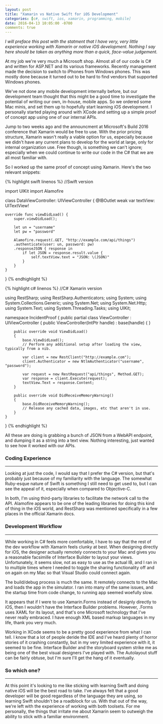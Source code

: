 ```yaml
---
layout: post
title: "Xamarin vs Native Swift for iOS Development"
categories: [c#, swift, ios, xamarin, programming, mobile]
date: 2016-04-13 10:05:00 -0700
comments: true
---
```

*I will preface this post with the statment that I have very, very little experience working
with Xamarin or native iOS development. Nothing I say here should be taken as anything more
than a quick, face-value judgement.*

At my job we're very much a Microsoft shop. Almost all of our code is C# and written for
ASP.NET and its various frameworks. Recently management made the decision to switch to 
iPhones from Windows phones. This was mostly done because it turned out to
be hard to find vendors that supported Windows phones. 

We've not done any mobile development internally before, but our development team thought
that this might be a good time to investigate the potential of writing our own, in-house,
mobile apps. So we ordered some Mac minis, and set them up to hopefully start learning
iOS development. I personally started playing around with XCode and setting up a simple
proof of concept app using one of our internal APIs.

Jump to two weeks ago and the announcment at Microsoft's Build 2016 conference that Xamarin
would be free to use. With the prior pricing structure, Xamarin wasn't really a viable option
for us, especially because we didn't have any current plans to develop for the world at large,
only for internal organization use. Free though, is something we can't ignore; especially
when we could continue to write our code in the C# that we are all most familiar with.

So I worked up the same proof of concept using Xamarin. Here's the two relevant snippets:

{% highlight swift linenos %}
//Swift version

import UIKit
import Alamofire

class DataViewController: UIViewController {
    @IBOutlet weak var textView: UITextView!
    
    override func viewDidLoad() {
        super.viewDidLoad();
        
        let un = "username"
        let pw = "password"
            
        Alamofire.request(.GET, "http://example.com/api/things")
        .authenticate(user: un, password: pw)
        .responseJSON { response in
            if let JSON = response.result.value {
                self.textView.text = "JSON: \(JSON)"
            }
        }
    }
}
{% endhighlight %}

{% highlight c# linenos %}
//C# Xamarin version

using RestSharp;
using RestSharp.Authenticators;
using System;
using System.Collections.Generic;
using System.Net;
using System.Net.Http;
using System.Text;
using System.Threading.Tasks;
using UIKit;

namespace IncidentProof
{
    public partial class ViewController : UIViewController
    {
        public ViewController(IntPtr handle) : base(handle)
        {
        }

        public override void ViewDidLoad()
        {
            base.ViewDidLoad();
            // Perform any additional setup after loading the view, typically from a nib.

            var client = new RestClient("http://example.com");
            client.Authenticator = new NtlmAuthenticator("username", "password");

            var request = new RestRequest("api/things", Method.GET);
            var response = client.Execute(request);
            textView.Text = response.Content;
        }

        public override void DidReceiveMemoryWarning()
        {
            base.DidReceiveMemoryWarning();
            // Release any cached data, images, etc that aren't in use.
        }
    }
}
{% endhighlight %}

All these are doing is grabbing a bunch of JSON from a WebAPI endpoint, and dumping it as a
string into a text view. Nothing interesting, just wanted to see how it worked with our 
APIs. 

### Coding Experience
---
Looking at just the code, I would say that I prefer the C# version, but that's probably
just because of my familiarity with the language. The somewhat Ruby-esque nature of Swift
is something I still need to get used to, but I can see the appeal of it, especially when
compared to Objective-C. 

In both, I'm using third-party libraries to facilitate the network call to the API. Alamofire
appears to be one of the leading libraries for doing this kind of thing in the iOS world,
and RestSharp was mentioned specifically in a few places in the official Xamarin docs.
 
### Development Workflow
---
While working in C# feels more comfortable, I have to say that the rest of the dev workflow
with Xamarin feels clunky at best. When designing directly for iOS, the designer actually
remotely connects to your Mac and gives you a reasonable facsimille of Interface Builder to
layout your views. Unfortunately, it seems slow, not as easy to use as the actual IB, and I 
ran in to multiple times where I needed to toggle the sharing functionality off and on again
on my Mac so that Visual Studio could connect again.

The build/debug process is much the same. It remotely connects to the Mac and loads the app
in the simulator. I ran into many of the same issues, and the startup time from code change,
to running app seemed woefully slow. 

It appears that if I were to use Xamarin.Forms instead of designly directly to iOS, then I
wouldn't have the Interface Builder problems. However, .Forms uses XAML for its layout,
and that's one Microsoft technology that I've never really embraced. I have enough XML based
markup languages in my life, thank you very much.

Working in XCode seems to be a pretty good experience from what I can tell. I know that a 
lot of people deride the IDE and I've heard plenty of horror stories of it crashing constantly,
but in my very limited experience with it, it seemed to be fine. Interface Builder and the 
storyboard system strike me as being one of the best visual designers I've played with. 
The Autolayout stuff can be fairly obtuse, but I'm sure I'll get the hang of it eventually.

### So which one?
---
At this point it's looking to me like sticking with learning Swift and doing native iOS
will be the best road to take. I've always felt that a good developer will be good regardless
of the language they are using, so learning Swift shouldn't be a roadblock for us. With that
out of the way, we're left with the experience of working with both toolsets. For me personally,
the things that irritate me about Xamarin seem to outweigh the ability to stick with a familiar
environment. 